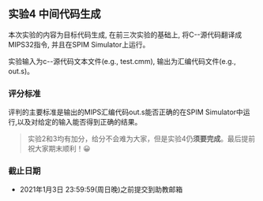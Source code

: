 ## 实验4 中间代码生成

本次实验的内容为目标代码生成, 在前三次实验的基础上, 将C--源代码翻译成MIPS32指令, 并且在SPIM Simulator上运行。

实验输入为c--源代码文本文件(e.g., test.cmm), 输出为汇编代码文件(e.g., out.s)。

### 评分标准

评判的主要标准是输出的MIPS汇编代码out.s能否正确的在SPIM Simulator中运行,以及对给定的输入能否得到正确的结果。

> 实验2和3均有加分，给分不会难为大家，但是实验4仍**须要完成**。最后提前祝大家期末顺利！😀

### 截止日期

- 2021年1月3日 23:59:59(周日晚)之前提交到助教邮箱